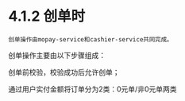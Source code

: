 # 4.1.2 创单时

    创单操作由mopay-service和cashier-service共同完成。

创单操作主要由以下步骤组成：

创单前校验，校验成功后允许创单；

通过用户实付金额将订单分为2类：0元单/非0元单两类
  
  
 


 
